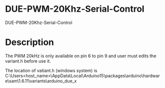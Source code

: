 # DUE-PWM-20Khz-Serial-Control
DUE-PWM-20Khz-Serial-Control

# Description
The PWM 20kHz is only available on pin 6 to pin 9 and user must edits the variant.h before use it.

The location of vatiant.h (windows system) is  C:\Users\<host_name>\AppData\Local\Arduino15\packages\arduino\hardware\sam\1.6.11\variants\arduino_due_x
